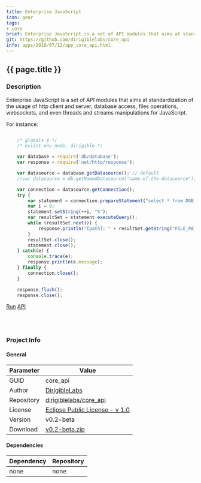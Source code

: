 ```yaml
---
title: Enterprise JavaScript
icon: gear
tags:
- core
brief: Enterprise JavaScript is a set of API modules that aims at standardization of the usage of the common capabilities in the cloud based business applications
git: https://github.com/dirigiblelabs/core_api
info: apps/2016/07/12/app_core_api.html
---
```


{{ page.title }}
---


### Description

Enterprise JavaScript is a set of API modules that aims at
standardization of the usage of http client and server, database access, files
operations, websockets, and even threads and streams manipulations for
JavaScript.

For instance:

```javascript

	/* globals $ */
	/* eslint-env node, dirigible */

	var database = require('db/database');
	var response = require('net/http/response');

	var datasource = database.getDatasource(); // default
	//var datasource = db.getNamedDatasource("name-of-the-datasource");

	var connection = datasource.getConnection();
	try {
	    var statement = connection.prepareStatement("select * from DGB_FILES where FILE_PATH like ?");
	    var i = 0;
	    statement.setString(++i, "%");
	    var resultSet = statement.executeQuery();
	    while (resultSet.next()) {
	        response.println("[path]: " + resultSet.getString("FILE_PATH"));
	    }
	    resultSet.close();
	    statement.close();
	} catch(e) {
	    console.trace(e);
	    response.println(e.message);
	} finally {
	    connection.close();
	}

	response.flush();
	response.close();
```

<div class="btn-toolbar pull-left">
	<a class="btn btn-warning" href="http://dirigible.eclipse.org/services/ui/anonymous.html?git={{ page.git }}.git">Run</a>
	<a class="btn btn-info" href="http://www.dirigible.io/api/index.html">API</a>
</div>

<br><br>

### Project Info

#### General

Parameter  | Value
---------- | -----------
GUID       | core_api
Author     | [DirigibleLabs](https://github.com/dirigiblelabs)
Repository | [dirigiblelabs/core_api](https://github.com/dirigiblelabs/core_api)
License    | [Eclipse Public License - v 1.0](https://www.eclipse.org/legal/epl-v10.html)
Version    | v0.2-beta
Download   | [v0.2-beta.zip](https://github.com/dirigiblelabs/core_api/archive/v0.2-beta.zip)

#### Dependencies

Dependency   | Repository
------------ | -----------
none | none

<br><br>
